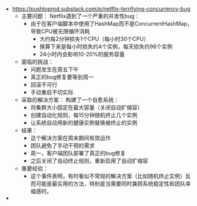 - https://pushtoprod.substack.com/p/netflix-terrifying-concurrency-bug
	- 主要问题：
	  Netflix遇到了一个严重的并发性bug：
		- 由于在客户端脚本中使用了HashMap而不是ConcurrentHashMap，导致CPU被无限循环消耗
			- 大约每2分钟损失1个CPU（每小时30个CPU）
			- 换算下来是每小时损失约4个实例，每天损失约96个实例
			- 24小时内会影响10-20%的服务容量
	- 面临的挑战：
		- 问题发生在周五下午
		- 真正的bug修复要等到周一
		- 回滚不可行
		- 手动重启不切实际
	- 采取的解决方案：
	  构建了一个自愈系统：
		- 将集群大小固定在最大容量（关闭自动扩缩容）
		- 创建自动化规则，每15分钟随机终止几个实例
		- 让系统自动用新的健康实例替换被终止的实例
	- 结果：
		- 这个解决方案在周末期间有效运作
		- 团队避免了手动干预的需求
		- 周一，客户端团队部署了真正的bug修复
		- 之后关闭了自动终止规则，重新启用了自动扩缩容
	- 重要经验：
		- 这个事件表明，有时看似不常规的解决方案（比如随机终止实例）反而可能是最实用的方法，特别是当需要同时兼顾系统稳定性和团队幸福感时。
-